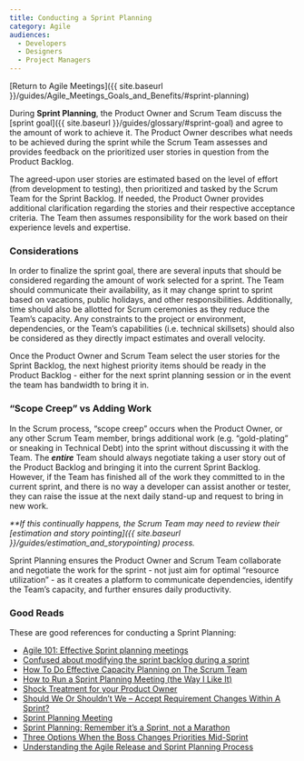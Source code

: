 ```yaml
---
title: Conducting a Sprint Planning
category: Agile
audiences:
  - Developers
  - Designers
  - Project Managers
---
```


[Return to Agile Meetings]({{ site.baseurl }}/guides/Agile_Meetings_Goals_and_Benefits/#sprint-planning)

During **Sprint Planning**, the Product Owner and Scrum Team discuss the [sprint goal]({{ site.baseurl }}/guides/glossary/#sprint-goal) and agree to the amount of work to achieve it. The Product Owner describes what needs to be achieved during the sprint while the Scrum Team assesses and provides feedback on the prioritized user stories in question from the Product Backlog.

The agreed-upon user stories are estimated based on the level of effort (from development to testing), then prioritized and tasked by the Scrum Team for the Sprint Backlog. If needed, the Product Owner provides additional clarification regarding the stories and their respective acceptance criteria. The Team then assumes responsibility for the work based on their experience levels and expertise.

### Considerations
In order to finalize the sprint goal, there are several inputs that should be considered regarding the amount of work selected for a sprint. The Team should communicate their availability, as it may change sprint to sprint based on vacations, public holidays, and other responsibilities. Additionally, time should also be allotted for Scrum ceremonies as they reduce the Team’s capacity. Any constraints to the project or environment, dependencies, or the Team’s capabilities (i.e. technical skillsets) should also be considered as they directly impact estimates and overall velocity.

Once the Product Owner and Scrum Team select the user stories for the Sprint Backlog, the next highest priority items should be ready in the Product Backlog - either for the next sprint planning session or in the event the team has bandwidth to bring it in.

### “Scope Creep” vs Adding Work
In the Scrum process, “scope creep” occurs when the Product Owner, or any other Scrum Team member, brings additional work (e.g. “gold-plating” or sneaking in Technical Debt) into the sprint without discussing it with the Team. The **_entire_** Team should always negotiate taking a user story out of the Product Backlog and bringing it into the current Sprint Backlog. However, if the Team has finished all of the work they committed to in the current sprint, and there is no way a developer can assist another or tester, they can raise the issue at the next daily stand-up and request to bring in new work. 

_**If this continually happens, the Scrum Team may need to review their [estimation and story pointing]({{ site.baseurl }}/guides/estimation_and_storypointing) process._

Sprint Planning ensures the Product Owner and Scrum Team collaborate and negotiate the work for the sprint - not just aim for optimal “resource utilization” - as it creates a platform to communicate dependencies, identify the Team’s capacity, and further ensures daily productivity.

### Good Reads
These are good references for conducting a Sprint Planning:
* [Agile 101: Effective Sprint planning meetings](http://www.continuousautomation.com/agile-101-effective-sprint-planning-sessions/)
* [Confused about modifying the sprint backlog during a sprint](https://softwareengineering.stackexchange.com/questions/149871/confused-about-modifying-the-sprint-backlog-during-a-sprint)
* [How To Do Effective Capacity Planning on The Scrum Team](http://www.agilebuddha.com/agile/how-to-do-effective-capacity-planning-on-the-scrum-team/)
* [How to Run a Sprint Planning Meeting (the Way I Like It)](https://nomad8.com/how-to-run-a-sprint-planning-meeting-the-way-i-like-it/)
* [Shock Treatment for your Product Owner](https://www.implementingscrum.com/2006/10/30/shock-treatment-for-your-product-owner/)
* [Should We Or Shouldn’t We – Accept Requirement Changes Within A Sprint?](https://www.izenbridge.com/blog/accept-requirement-changes-within-a-sprint/)
* [Sprint Planning Meeting](https://www.mountaingoatsoftware.com/agile/scrum/meetings/sprint-planning-meeting)
* [Sprint Planning: Remember it’s a Sprint, not a Marathon](http://www.full-stackagile.com/2016/02/05/sprint-planning-remember-its-a-sprint-not-a-marathon/)
* [Three Options When the Boss Changes Priorities Mid-Sprint](http://itsadeliverything.com/three-options-when-the-boss-changes-priorities-mid-sprint)
* [Understanding the Agile Release and Sprint Planning Process](https://www.slideshare.net/johnaderrico/app-16195057)
